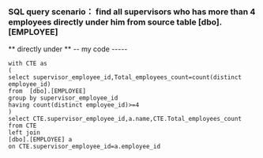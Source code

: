### SQL query scenario： find all supervisors who has more than 4 employees directly under him from source table [dbo].[EMPLOYEE]
** directly under **
-- my code -----
```
with CTE as
(
select supervisor_employee_id,Total_employees_count=count(distinct employee_id)
from  [dbo].[EMPLOYEE]
group by supervisor_employee_id
having count(distinct employee_id)>=4
)
select CTE.supervisor_employee_id,a.name,CTE.Total_employees_count
from CTE 
left join 
[dbo].[EMPLOYEE] a
on CTE.supervisor_employee_id=a.employee_id
```

